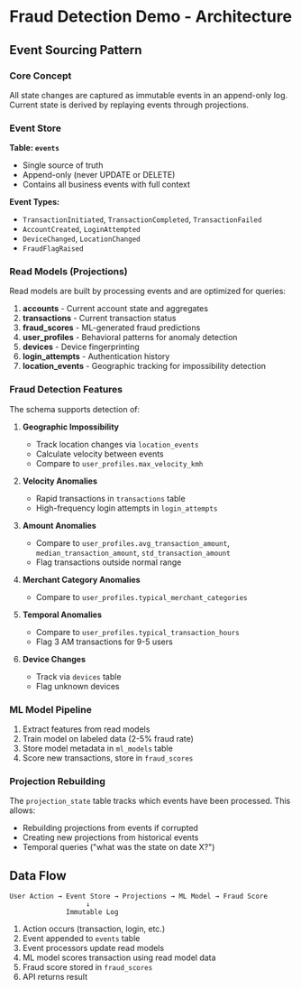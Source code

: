 # Fraud Detection Demo - Architecture

## Event Sourcing Pattern

### Core Concept
All state changes are captured as immutable events in an append-only log. Current state is derived by replaying events through projections.

### Event Store
**Table: `events`**
- Single source of truth
- Append-only (never UPDATE or DELETE)
- Contains all business events with full context

**Event Types:**
- `TransactionInitiated`, `TransactionCompleted`, `TransactionFailed`
- `AccountCreated`, `LoginAttempted`
- `DeviceChanged`, `LocationChanged`
- `FraudFlagRaised`

### Read Models (Projections)

Read models are built by processing events and are optimized for queries:

1. **accounts** - Current account state and aggregates
2. **transactions** - Current transaction status
3. **fraud_scores** - ML-generated fraud predictions
4. **user_profiles** - Behavioral patterns for anomaly detection
5. **devices** - Device fingerprinting
6. **login_attempts** - Authentication history
7. **location_events** - Geographic tracking for impossibility detection

### Fraud Detection Features

The schema supports detection of:

1. **Geographic Impossibility**
   - Track location changes via `location_events`
   - Calculate velocity between events
   - Compare to `user_profiles.max_velocity_kmh`

2. **Velocity Anomalies**
   - Rapid transactions in `transactions` table
   - High-frequency login attempts in `login_attempts`

3. **Amount Anomalies**
   - Compare to `user_profiles.avg_transaction_amount`, `median_transaction_amount`, `std_transaction_amount`
   - Flag transactions outside normal range

4. **Merchant Category Anomalies**
   - Compare to `user_profiles.typical_merchant_categories`

5. **Temporal Anomalies**
   - Compare to `user_profiles.typical_transaction_hours`
   - Flag 3 AM transactions for 9-5 users

6. **Device Changes**
   - Track via `devices` table
   - Flag unknown devices

### ML Model Pipeline

1. Extract features from read models
2. Train model on labeled data (2-5% fraud rate)
3. Store model metadata in `ml_models` table
4. Score new transactions, store in `fraud_scores`

### Projection Rebuilding

The `projection_state` table tracks which events have been processed. This allows:
- Rebuilding projections from events if corrupted
- Creating new projections from historical events
- Temporal queries ("what was the state on date X?")

## Data Flow

```
User Action → Event Store → Projections → ML Model → Fraud Score
                   ↓
              Immutable Log
```

1. Action occurs (transaction, login, etc.)
2. Event appended to `events` table
3. Event processors update read models
4. ML model scores transaction using read model data
5. Fraud score stored in `fraud_scores`
6. API returns result
